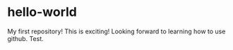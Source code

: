 # hello-world
My first repository!
This is exciting!  Looking forward to learning how to use github.
Test.

